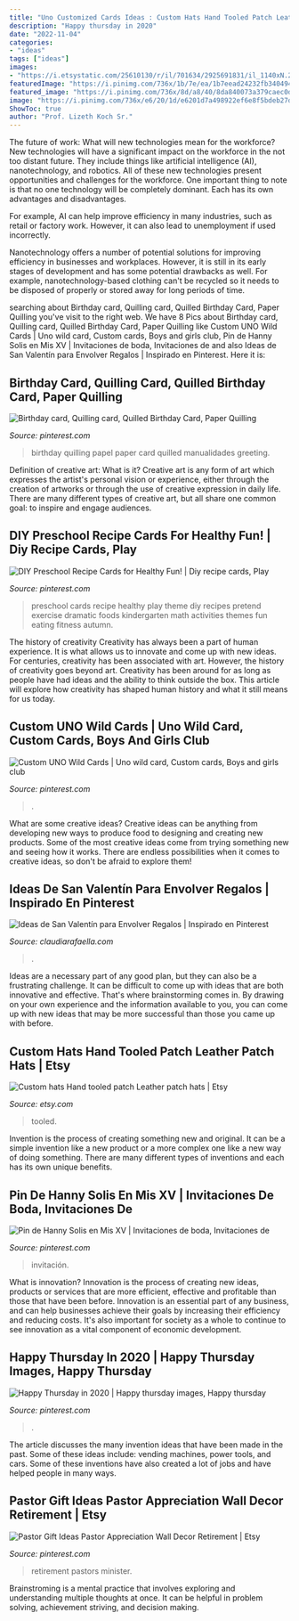 ```yaml
---
title: "Uno Customized Cards Ideas : Custom Hats Hand Tooled Patch Leather Patch Hats"
description: "Happy thursday in 2020"
date: "2022-11-04"
categories:
- "ideas"
tags: ["ideas"]
images:
- "https://i.etsystatic.com/25610130/r/il/701634/2925691831/il_1140xN.2925691831_kypt.jpg"
featuredImage: "https://i.pinimg.com/736x/1b/7e/ea/1b7eead24232fb34049466579481dfbd.jpg"
featured_image: "https://i.pinimg.com/736x/8d/a8/40/8da840073a379caec0d8a3e7aade9152.jpg"
image: "https://i.pinimg.com/736x/e6/20/1d/e6201d7a498922ef6e8f5bdeb27db6a6--school-themes-play-food.jpg"
ShowToc: true
author: "Prof. Lizeth Koch Sr."
---
```



The future of work: What will new technologies mean for the workforce?
New technologies will have a significant impact on the workforce in the not too distant future. They include things like artificial intelligence (AI), nanotechnology, and robotics. All of these new technologies present opportunities and challenges for the workforce. 
One important thing to note is that no one technology will be completely dominant. Each has its own advantages and disadvantages. 

For example, AI can help improve efficiency in many industries, such as retail or factory work. However, it can also lead to unemployment if used incorrectly. 

Nanotechnology offers a number of potential solutions for improving efficiency in businesses and workplaces. However, it is still in its early stages of development and has some potential drawbacks as well. For example, nanotechnology-based clothing can't be recycled so it needs to be disposed of properly or stored away for long periods of time.

	

		
searching about Birthday card, Quilling card, Quilled Birthday Card, Paper Quilling you've visit to the right web. We have 8 Pics about Birthday card, Quilling card, Quilled Birthday Card, Paper Quilling like Custom UNO Wild Cards | Uno wild card, Custom cards, Boys and girls club, Pin de Hanny Solis en Mis XV | Invitaciones de boda, Invitaciones de and also Ideas de San Valentín para Envolver Regalos | Inspirado en Pinterest. Here it is:
		
    
## Birthday Card, Quilling Card, Quilled Birthday Card, Paper Quilling

<img loading=lazy src="https://i.pinimg.com/736x/8d/a8/40/8da840073a379caec0d8a3e7aade9152.jpg" onerror="this.onerror=null;this.src='https://tse3.mm.bing.net/th?id=OIP.zaO6Gncn6g13qeOmyCYkHAHaJ3&amp;pid=15.1';" alt="Birthday card, Quilling card, Quilled Birthday Card, Paper Quilling">

_Source: pinterest.com_

>birthday quilling papel paper card quilled manualidades greeting. 

	

Definition of creative art: What is it?
Creative art is any form of art which expresses the artist's personal vision or experience, either through the creation of artworks or through the use of creative expression in daily life. There are many different types of creative art, but all share one common goal: to inspire and engage audiences.

    
## DIY Preschool Recipe Cards For Healthy Fun! | Diy Recipe Cards, Play

<img loading=lazy src="https://i.pinimg.com/736x/e6/20/1d/e6201d7a498922ef6e8f5bdeb27db6a6--school-themes-play-food.jpg" onerror="this.onerror=null;this.src='https://tse4.mm.bing.net/th?id=OIP.gKbuPrS1f0IMaEtZdcyePgHaNa&amp;pid=15.1';" alt="DIY Preschool Recipe Cards for Healthy Fun! | Diy recipe cards, Play">

_Source: pinterest.com_

>preschool cards recipe healthy play theme diy recipes pretend exercise dramatic foods kindergarten math activities themes fun eating fitness autumn. 

	

The history of creativity
Creativity has always been a part of human experience. It is what allows us to innovate and come up with new ideas. For centuries, creativity has been associated with art. However, the history of creativity goes beyond art. Creativity has been around for as long as people have had ideas and the ability to think outside the box. This article will explore how creativity has shaped human history and what it still means for us today.

    
## Custom UNO Wild Cards | Uno Wild Card, Custom Cards, Boys And Girls Club

<img loading=lazy src="https://i.pinimg.com/736x/93/fb/be/93fbbee83ff4b9ebd3894c3b4d926ea6.jpg" onerror="this.onerror=null;this.src='https://tse1.mm.bing.net/th?id=OIP.S94KlHOhqXKAkWzcEB1S4AHaJ3&amp;pid=15.1';" alt="Custom UNO Wild Cards | Uno wild card, Custom cards, Boys and girls club">

_Source: pinterest.com_

>. 

	

What are some creative ideas?
Creative ideas can be anything from developing new ways to produce food to designing and creating new products. Some of the most creative ideas come from trying something new and seeing how it works. There are endless possibilities when it comes to creative ideas, so don't be afraid to explore them!

    
## Ideas De San Valentín Para Envolver Regalos | Inspirado En Pinterest

<img loading=lazy src="https://claudiarafaella.com/wp-content/uploads/2021/01/cajitas-de-regalo-para-san-valentin-claudia-rafaella-scrapbook-ideas-envolver-regalos-para-novios-enamorados-pinterest-14-de-febrero-25.jpg" onerror="this.onerror=null;this.src='https://tse2.mm.bing.net/th?id=OIP.ky4QdmywMAYqTYu768v1JAAAAA&amp;pid=15.1';" alt="Ideas de San Valentín para Envolver Regalos | Inspirado en Pinterest">

_Source: claudiarafaella.com_

>. 

	

Ideas are a necessary part of any good plan, but they can also be a frustrating challenge. It can be difficult to come up with ideas that are both innovative and effective. That's where brainstorming comes in. By drawing on your own experience and the information available to you, you can come up with new ideas that may be more successful than those you came up with before.

    
## Custom Hats Hand Tooled Patch Leather Patch Hats | Etsy

<img loading=lazy src="https://i.etsystatic.com/25610130/r/il/701634/2925691831/il_1140xN.2925691831_kypt.jpg" onerror="this.onerror=null;this.src='https://tse4.mm.bing.net/th?id=OIP.j06vxm2ZQQs2xVtHGUQw8AHaJ4&amp;pid=15.1';" alt="Custom hats Hand tooled patch Leather patch hats | Etsy">

_Source: etsy.com_

>tooled. 

	

Invention is the process of creating something new and original. It can be a simple invention like a new product or a more complex one like a new way of doing something. There are many different types of inventions and each has its own unique benefits.

    
## Pin De Hanny Solis En Mis XV | Invitaciones De Boda, Invitaciones De

<img loading=lazy src="https://i.pinimg.com/736x/4a/0c/2d/4a0c2d6b9f9237078d2a926925fd3964.jpg" onerror="this.onerror=null;this.src='https://tse3.mm.bing.net/th?id=OIP._Cz8e5Ykdnvod3HsH4pFiQHaJ3&amp;pid=15.1';" alt="Pin de Hanny Solis en Mis XV | Invitaciones de boda, Invitaciones de">

_Source: pinterest.com_

>invitación. 

	

What is innovation?
Innovation is the process of creating new ideas, products or services that are more efficient, effective and profitable than those that have been before. Innovation is an essential part of any business, and can help businesses achieve their goals by increasing their efficiency and reducing costs. It's also important for society as a whole to continue to see innovation as a vital component of economic development.

    
## Happy Thursday In 2020 | Happy Thursday Images, Happy Thursday

<img loading=lazy src="https://i.pinimg.com/736x/b4/14/1b/b4141b872f7f4aefd466074b85f64daf.jpg" onerror="this.onerror=null;this.src='https://tse3.mm.bing.net/th?id=OIP.g9I_YPjTlTarRQImjWOCPgHaLH&amp;pid=15.1';" alt="Happy Thursday in 2020 | Happy thursday images, Happy thursday">

_Source: pinterest.com_

>. 

	

The article discusses the many invention ideas that have been made in the past. Some of these ideas include: vending machines, power tools, and cars. Some of these inventions have also created a lot of jobs and have helped people in many ways.

    
## Pastor Gift Ideas Pastor Appreciation Wall Decor Retirement | Etsy

<img loading=lazy src="https://i.pinimg.com/736x/1b/7e/ea/1b7eead24232fb34049466579481dfbd.jpg" onerror="this.onerror=null;this.src='https://tse3.mm.bing.net/th?id=OIP.CIqSwxub8rifPGmIgmpl1AHaFL&amp;pid=15.1';" alt="Pastor Gift Ideas Pastor Appreciation Wall Decor Retirement | Etsy">

_Source: pinterest.com_

>retirement pastors minister. 

	

Brainstroming is a mental practice that involves exploring and understanding multiple thoughts at once. It can be helpful in problem solving, achievement striving, and decision making.

